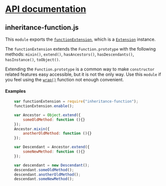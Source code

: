 # [API documentation](../../index.md)

## inheritance-function.js

This `module` exports the [`functionExtension`](functionExtension.md), which is a [`Extension`](../inheritance-extension/Extension.md) instance.

The `functionExtension` extends the `Function.prototype` with the following methods: `mixin()`, `extend()`, `hasAncestors()`, `hasDescendants()`, `hasInstance()`, `toObject()`.

Extending the `Function.prototype` is a common way to make `constructor` related features easy accessible, but it is not the only way.
Use this `module` if you feel using the [`wrap()`](../inheritance/index.md#wrap) function not enough convenient.

#### Examples

```js
    var functionExtension = require("inheritance-function");
    functionExtension.enable();

    var Ancestor = Object.extend({
        someOldMethod: function (){}
    });
    Ancestor.mixin({
        anotherOldMethod: function (){}
    });

    var Descendant = Ancestor.extend({
        someNewMethod: function (){}
    });

    var descendant = new Descendant();
    descendant.someOldMethod();
    descendant.anotherOldMethod();
    descendant.someNewMethod();
```